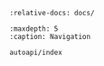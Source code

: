 ```{include} ../README.md
:relative-docs: docs/
```

```{toctree}
:maxdepth: 5
:caption: Navigation

autoapi/index
```
